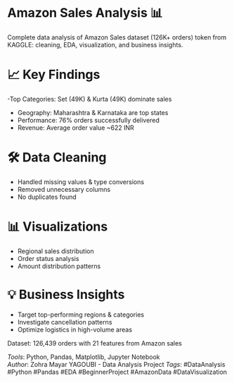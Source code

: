 # Amazon Sales Analysis 📊
Complete data analysis of Amazon Sales dataset (126K+ orders) token from KAGGLE: cleaning, EDA, visualization, and business insights.

# 📈 Key Findings
-Top Categories: Set (49K) & Kurta (49K) dominate sales
- Geography: Maharashtra & Karnataka are top states  
- Performance: 76% orders successfully delivered
- Revenue: Average order value ~622 INR

# 🛠️ Data Cleaning
- Handled missing values & type conversions
- Removed unnecessary columns
- No duplicates found

# 📊 Visualizations
- Regional sales distribution
- Order status analysis  
- Amount distribution patterns

# 💡 Business Insights
- Target top-performing regions & categories
- Investigate cancellation patterns
- Optimize logistics in high-volume areas

Dataset: 126,439 orders with 21 features from Amazon sales

*Tools*: Python, Pandas, Matplotlib, Jupyter Notebook  
*Author*: Zohra Mayar YAGOUBI - Data Analysis Project
*Tags*: #DataAnalysis #Python #Pandas #EDA #BeginnerProject #AmazonData #DataVisualization
